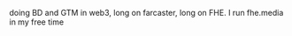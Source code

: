 doing BD and GTM in web3, long on farcaster, long on FHE. I run fhe.media in my free time

<!---
mitkopitko7/mitkopitko7 is a ✨ special ✨ repository because its `README.md` (this file) appears on your GitHub profile.
You can click the Preview link to take a look at your changes.
--->
